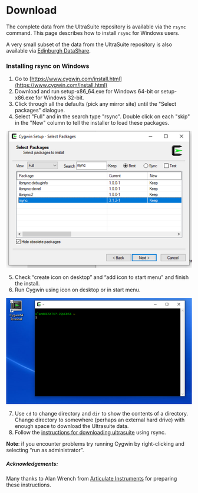 # Download

The complete data from the UltraSuite repository is available via the `rsync` command. This page describes how to install `rsync` for Windows users.

A very small subset of the data from the UltraSuite repository is also available via [Edinburgh DataShare](http://hdl.handle.net/10283/3255). 



### Installing rsync on Windows

1. Go to [https://www.cygwin.com/install.html](https://www.cygwin.com/install.html)
2. Download and run setup-x86_64.exe for Windows 64-bit or setup-x86.exe for Windows 32-bit.
3. Click through all the defaults (pick any mirror site) until the "Select packages" dialogue.
4. Select "Full" and in the search type "rsync". Double click on each "skip" in the "New" column to tell the installer to load these packages.

![image](imgs/cygwin_1.png)

5. Check “create icon on desktop” and “add icon to start menu” and finish the install.
6. Run Cygwin using icon on desktop or in start menu.

![image](imgs/cygwin_2.png)

7.  Use `cd` to change directory and `dir` to show the contents of a directory. Change directory to somewhere (perhaps an external hard drive) with enough space to download the Ultrasuite data.
8. Follow the [instructions for downloading ultrasuite](download.md) using rsync.

**Note**: if you encounter problems try running Cygwin by right-clicking and selecting “run as administrator”. 



##### Acknowledgements:

Many thanks to Alan Wrench from [Articulate Instruments](www.articulateinstruments.com) for preparing these instructions.


